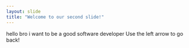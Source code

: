 ```yaml
---
layout: slide
title: "Welcome to our second slide!"
---
```

hello bro i want to be a good software developer
Use the left arrow to go back!
